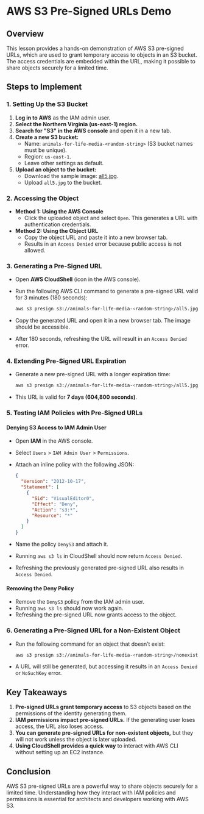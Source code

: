 # AWS S3 Pre-Signed URLs Demo

## Overview

This lesson provides a hands-on demonstration of AWS S3 pre-signed URLs, which are used to grant temporary access to objects in an S3 bucket. The access credentials are embedded within the URL, making it possible to share objects securely for a limited time.

## Steps to Implement

### 1. Setting Up the S3 Bucket

1. **Log in to AWS** as the IAM admin user.
2. **Select the Northern Virginia (us-east-1) region.**
3. **Search for "S3" in the AWS console** and open it in a new tab.
4. **Create a new S3 bucket:**
   - Name: `animals-for-life-media-<random-string>` (S3 bucket names must be unique).
   - Region: `us-east-1`.
   - Leave other settings as default.
5. **Upload an object to the bucket:**
   - Download the sample image: [all5.jpg](https://learn-cantrill-labs.s3.amazonaws.com/awscoursedemos/0032-aws-s3-presignedURL/all5.jpg).
   - Upload `all5.jpg` to the bucket.

### 2. Accessing the Object

- **Method 1: Using the AWS Console**
  - Click the uploaded object and select `Open`. This generates a URL with authentication credentials.
- **Method 2: Using the Object URL**
  - Copy the object URL and paste it into a new browser tab.
  - Results in an `Access Denied` error because public access is not allowed.

### 3. Generating a Pre-Signed URL

- Open **AWS CloudShell** (icon in the AWS console).
- Run the following AWS CLI command to generate a pre-signed URL valid for 3 minutes (180 seconds):

  ```sh
  aws s3 presign s3://animals-for-life-media-<random-string>/all5.jpg --expires-in 180
  ```

- Copy the generated URL and open it in a new browser tab. The image should be accessible.
- After 180 seconds, refreshing the URL will result in an `Access Denied` error.

### 4. Extending Pre-Signed URL Expiration

- Generate a new pre-signed URL with a longer expiration time:

  ```sh
  aws s3 presign s3://animals-for-life-media-<random-string>/all5.jpg --expires-in 604800
  ```

- This URL is valid for **7 days (604,800 seconds)**.

### 5. Testing IAM Policies with Pre-Signed URLs

#### Denying S3 Access to IAM Admin User

- Open **IAM** in the AWS console.
- Select `Users` > `IAM Admin User` > `Permissions`.
- Attach an inline policy with the following JSON:

  ```json
  {
    "Version": "2012-10-17",
    "Statement": [
      {
        "Sid": "VisualEditor0",
        "Effect": "Deny",
        "Action": "s3:*",
        "Resource": "*"
      }
    ]
  }
  ```

- Name the policy `DenyS3` and attach it.
- Running `aws s3 ls` in CloudShell should now return `Access Denied`.
- Refreshing the previously generated pre-signed URL also results in `Access Denied`.

#### Removing the Deny Policy

- Remove the `DenyS3` policy from the IAM admin user.
- Running `aws s3 ls` should now work again.
- Refreshing the pre-signed URL now grants access to the object.

### 6. Generating a Pre-Signed URL for a Non-Existent Object

- Run the following command for an object that doesn’t exist:

  ```sh
  aws s3 presign s3://animals-for-life-media-<random-string>/nonexistent.jpg --expires-in 180
  ```

- A URL will still be generated, but accessing it results in an `Access Denied` or `NoSuchKey` error.

## Key Takeaways

1. **Pre-signed URLs grant temporary access** to S3 objects based on the permissions of the identity generating them.
2. **IAM permissions impact pre-signed URLs.** If the generating user loses access, the URL also loses access.
3. **You can generate pre-signed URLs for non-existent objects,** but they will not work unless the object is later uploaded.
4. **Using CloudShell provides a quick way** to interact with AWS CLI without setting up an EC2 instance.

## Conclusion

AWS S3 pre-signed URLs are a powerful way to share objects securely for a limited time. Understanding how they interact with IAM policies and permissions is essential for architects and developers working with AWS S3.
